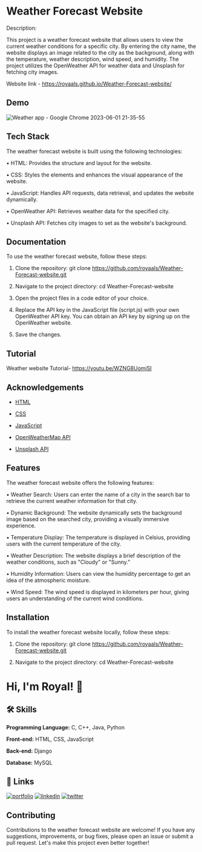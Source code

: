 
# Weather Forecast Website

Description: 

This project is a weather forecast website that allows users to view the current weather conditions for a specific city. By entering the city name, the website displays an image related to the city as the background, along with the temperature, weather description, wind speed, and humidity. The project utilizes the OpenWeather API for weather data and Unsplash for fetching city images.


Website link - https://royaals.github.io/Weather-Forecast-website/
## Demo



![Weather app - Google Chrome 2023-06-01 21-35-55](https://github.com/royaals/Weather-Forecast-website/assets/104627535/2b15478e-d2ac-4834-b47b-b92fdc1b905a)
## Tech Stack

The weather forecast website is built using the following technologies:

•	HTML: Provides the structure and layout for the website.

•	CSS: Styles the elements and enhances the visual appearance of the website.

•	JavaScript: Handles API requests, data retrieval, and updates the website dynamically.

•	OpenWeather API: Retrieves weather data for the specified city.

•	Unsplash API: Fetches city images to set as the website's background.




## Documentation


To use the weather forecast website, follow these steps:

1.	Clone the repository: git clone https://github.com/royaals/Weather-Forecast-website.git

2.	Navigate to the project directory: cd Weather-Forecast-website

3.	Open the project files in a code editor of your choice.

4.	Replace the API key in the JavaScript file (script.js) with your own OpenWeather API key. You can obtain an API key by signing up on the OpenWeather website.

5.	Save the changes.




##  Tutorial

Weather website Tutorial- https://youtu.be/WZNG8UomjSI
## Acknowledgements

 - [HTML](https://developer.mozilla.org/en-US/docs/Web/HTML)
 - [CSS](https://developer.mozilla.org/en-US/docs/Web/CSS)
 - [JavaScript](https://developer.mozilla.org/en-US/docs/Web/JavaScript)

 - [OpenWeatherMap API](https://openweathermap.org/)

  - [Unsplash API](https://unsplash.com/documentation)

 
## Features

The weather forecast website offers the following features:

•	Weather Search: Users can enter the name of a city in the search bar to retrieve the current weather information for that city.

•	Dynamic Background: The website dynamically sets the background image based on the searched city, providing a visually immersive experience.

•	Temperature Display: The temperature is displayed in Celsius, providing users with the current temperature of the city.

•	Weather Description: The website displays a brief description of the weather conditions, such as "Cloudy" or "Sunny."

•	Humidity Information: Users can view the humidity percentage to get an idea of the atmospheric moisture.

•	Wind Speed: The wind speed is displayed in kilometers per hour, giving users an understanding of the current wind conditions.



## Installation

To install the weather forecast website locally, follow these steps:

1.	Clone the repository: git clone https://github.com/royaals/Weather-Forecast-website.git

2.	Navigate to the project directory: cd Weather-Forecast-website

    
# Hi, I'm Royal! 👋


## 🛠 Skills


**Programming Language:** C, C++, Java, Python

**Front-end:** HTML, CSS, JavaScript 

**Back-end:** Django

**Database:** MySQL

## 🔗 Links
[![portfolio](https://img.shields.io/badge/my_portfolio-000?style=for-the-badge&logo=ko-fi&logoColor=white)](https://github.com/royaals/Personal-Portfolio)
[![linkedin](https://img.shields.io/badge/linkedin-0A66C2?style=for-the-badge&logo=linkedin&logoColor=white)](https://www.linkedin.com/in/royal-s)
[![twitter](https://img.shields.io/badge/twitter-1DA1F2?style=for-the-badge&logo=twitter&logoColor=white)](https://twitter.com/RoyalSalins?t=p5gofDCS1vnbUB89e_A_-A&s=09)


## Contributing

Contributions to the weather forecast website are welcome! If you have any suggestions, improvements, or bug fixes, please open an issue or submit a pull request. Let's make this project even better together!



